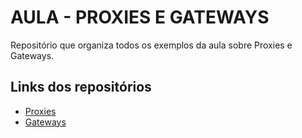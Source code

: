 # AULA - PROXIES E GATEWAYS
 Repositório que organiza todos os exemplos da aula sobre Proxies e Gateways.
 
 ## Links dos repositórios
- [Proxies](https://github.com/piedroalex/aula_dsd_proxies_gateways_nginx-proxyreverso)
- [Gateways](https://github.com/piedroalex/aula_dsd_proxies_gateways_nginx-api-gateway)
